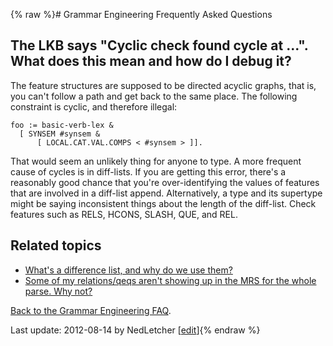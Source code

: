 {% raw %}# Grammar Engineering Frequently Asked Questions

## The LKB says "Cyclic check found cycle at ...". What does this mean and how do I debug it?

The feature structures are supposed to be directed acyclic graphs, that
is, you can't follow a path and get back to the same place. The
following constraint is cyclic, and therefore illegal:

    foo := basic-verb-lex &
      [ SYNSEM #synsem & 
          [ LOCAL.CAT.VAL.COMPS < #synsem > ]].

That would seem an unlikely thing for anyone to type. A more frequent
cause of cycles is in diff-lists. If you are getting this error, there's
a reasonably good chance that you're over-identifying the values of
features that are involved in a diff-list append. Alternatively, a type
and its supertype might be saying inconsistent things about the length
of the diff-list. Check features such as RELS, HCONS, SLASH, QUE, and
REL.

## Related topics

- [What's a difference list, and why do we use them?](https://delph-in.github.io/docs/matrix/GeFaqDiffList)
- [Some of my relations/qeqs aren't showing up in the MRS for the
whole parse. Why not?](https://delph-in.github.io/docs/matrix/GeFaqMissingRels)

[Back to the Grammar Engineering FAQ](/GrammarEngineeringFaq).

Last update: 2012-08-14 by NedLetcher [[edit](https://github.com/delph-in/docs/wiki/GeFaqCyclicCheck/_edit)]{% endraw %}